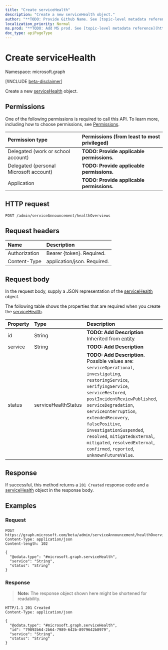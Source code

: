 ```yaml
---
title: "Create serviceHealth"
description: "Create a new serviceHealth object."
author: "**TODO: Provide Github Name. See [topic-level metadata reference](https://msgo.azurewebsites.net/add/document/guidelines/metadata.html#topic-level-metadata)**"
localization_priority: Normal
ms.prod: "**TODO: Add MS prod. See [topic-level metadata reference](https://msgo.azurewebsites.net/add/document/guidelines/metadata.html#topic-level-metadata)**"
doc_type: apiPageType
---
```


# Create serviceHealth
Namespace: microsoft.graph

[!INCLUDE [beta-disclaimer](../../includes/beta-disclaimer.md)]

Create a new [serviceHealth](../resources/servicehealth.md) object.

## Permissions
One of the following permissions is required to call this API. To learn more, including how to choose permissions, see [Permissions](/graph/permissions-reference).

|Permission type|Permissions (from least to most privileged)|
|:---|:---|
|Delegated (work or school account)|**TODO: Provide applicable permissions.**|
|Delegated (personal Microsoft account)|**TODO: Provide applicable permissions.**|
|Application|**TODO: Provide applicable permissions.**|

## HTTP request

<!-- {
  "blockType": "ignored"
}
-->
``` http
POST /admin/serviceAnnouncement/healthOverviews
```

## Request headers
|Name|Description|
|:---|:---|
|Authorization|Bearer {token}. Required.|
|Content-Type|application/json. Required.|

## Request body
In the request body, supply a JSON representation of the [serviceHealth](../resources/servicehealth.md) object.

The following table shows the properties that are required when you create the [serviceHealth](../resources/servicehealth.md).

|Property|Type|Description|
|:---|:---|:---|
|id|String|**TODO: Add Description** Inherited from [entity](../resources/entity.md)|
|service|String|**TODO: Add Description**|
|status|serviceHealthStatus|**TODO: Add Description**. Possible values are: `serviceOperational`, `investigating`, `restoringService`, `verifyingService`, `serviceRestored`, `postIncidentReviewPublished`, `serviceDegradation`, `serviceInterruption`, `extendedRecovery`, `falsePositive`, `investigationSuspended`, `resolved`, `mitigatedExternal`, `mitigated`, `resolvedExternal`, `confirmed`, `reported`, `unknownFutureValue`.|



## Response

If successful, this method returns a `201 Created` response code and a [serviceHealth](../resources/servicehealth.md) object in the response body.

## Examples

### Request
<!-- {
  "blockType": "request",
  "name": "create_servicehealth_from_"
}
-->
``` http
POST https://graph.microsoft.com/beta/admin/serviceAnnouncement/healthOverviews
Content-Type: application/json
Content-length: 102

{
  "@odata.type": "#microsoft.graph.serviceHealth",
  "service": "String",
  "status": "String"
}
```


### Response
>**Note:** The response object shown here might be shortened for readability.
<!-- {
  "blockType": "response",
  "truncated": true,
  "@odata.type": "microsoft.graph.serviceHealth"
}
-->
``` http
HTTP/1.1 201 Created
Content-Type: application/json

{
  "@odata.type": "#microsoft.graph.serviceHealth",
  "id": "79892b64-2b64-7989-642b-8979642b8979",
  "service": "String",
  "status": "String"
}
```

